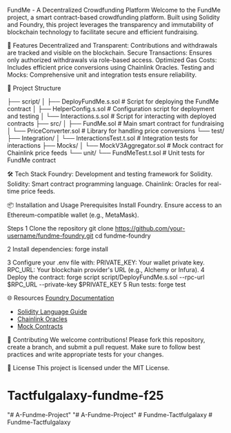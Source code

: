 FundMe - A Decentralized Crowdfunding Platform
Welcome to the FundMe project, a smart contract-based crowdfunding platform. Built using Solidity and Foundry, this project leverages the transparency and immutability of blockchain technology to facilitate secure and efficient fundraising.

🚀 Features
Decentralized and Transparent: Contributions and withdrawals are tracked and visible on the blockchain.
Secure Transactions: Ensures only authorized withdrawals via role-based access.
Optimized Gas Costs: Includes efficient price conversions using Chainlink Oracles.
Testing and Mocks: Comprehensive unit and integration tests ensure reliability.

📂 Project Structure

├── script/
│   ├── DeployFundMe.s.sol      # Script for deploying the FundMe contract
│   ├── HelperConfig.s.sol      # Configuration script for deployment and testing
│   └── Interactions.s.sol      # Script for interacting with deployed contracts
├── src/
│   ├── FundMe.sol              # Main smart contract for fundraising
│   └── PriceConverter.sol      # Library for handling price conversions
└── test/
    ├── Integration/
    │   └── InteractionsTest.t.sol # Integration tests for interactions
    ├── Mocks/
    │   └── MockV3Aggregator.sol  # Mock contract for Chainlink price feeds
    └── unit/
        └── FundMeTest.t.sol      # Unit tests for FundMe contract

🛠 Tech Stack
Foundry: Development and testing framework for Solidity.
Solidity: Smart contract programming language.
Chainlink: Oracles for real-time price feeds.

📦 Installation and Usage
Prerequisites
Install Foundry.
Ensure access to an Ethereum-compatible wallet (e.g., MetaMask).

Steps
1 Clone the repository
git clone https://github.com/your-username/fundme-foundry.git
cd fundme-foundry

2 Install dependencies:
forge install

3 Configure your .env file with:
PRIVATE_KEY: Your wallet private key.
RPC_URL: Your blockchain provider's URL (e.g., Alchemy or Infura).
4 Deploy the contract:
forge script script/DeployFundMe.s.sol --rpc-url $RPC_URL --private-key $PRIVATE_KEY
5 Run tests:
    forge test

🌐 Resources
[Foundry Documentation](https://book.getfoundry.sh/)
- [Solidity Language Guide](https://soliditylang.org/)
- [Chainlink Oracles](https://docs.chain.link/data-feeds/)
- [Mock Contracts](https://github.com/smartcontractkit/chainlink-mix/blob/master/contracts/test/MockV3Aggregator.sol)

🧩 Contributing
We welcome contributions! Please fork this repository, create a branch, and submit a pull request. Make sure to follow best practices and write appropriate tests for your changes.

📄 License
This project is licensed under the MIT License.


# Tactfulgalaxy-fundme-f25
"# A-Fundme-Project" 
"# A-Fundme-Project" 
#   F u n d m e - T a c t f u l g a l a x y  
 #   F u n d m e - T a c t f u l g a l a x y  
 